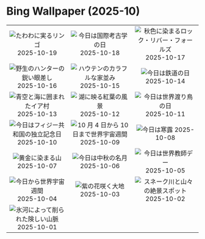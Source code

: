 # Bing Wallpaper (2025-10)

|  |  |  |
|:---:|:---:|:---:|
| ![](https://www.bing.com/th?id=OHR.AppleHarvest_JA-JP0862857490_400x240.jpg "たわわに実るリンゴ") 2025-10-19 | ![](https://www.bing.com/th?id=OHR.SilburyHill_JA-JP0577938785_400x240.jpg "今日は国際考古学の日") 2025-10-18 | ![](https://www.bing.com/th?id=OHR.RockRiverFalls_JA-JP0295221799_400x240.jpg "秋色に染まるロック・リバー・フォールズ") 2025-10-17 |
| ![](https://www.bing.com/th?id=OHR.SiberianLynx_JA-JP8122329970_400x240.jpg "野生のハンターの鋭い眼差し") 2025-10-16 | ![](https://www.bing.com/th?id=OHR.HoutenHouses_JA-JP0762629111_400x240.jpg "ハウテンのカラフルな家並み") 2025-10-15 | ![](https://www.bing.com/th?id=OHR.RailwayDay2025_JA-JP0346908442_400x240.jpg "今日は鉄道の日") 2025-10-14 |
| ![](https://www.bing.com/th?id=OHR.OiaSantorini_JA-JP8051360298_400x240.jpg "青空と海に囲まれたイア村") 2025-10-13 | ![](https://www.bing.com/th?id=OHR.SaranacLake_JA-JP8002477019_400x240.jpg "湖に映る紅葉の風景") 2025-10-12 | ![](https://www.bing.com/th?id=OHR.WoodDuckHen_JA-JP7933266501_400x240.jpg "今日は世界渡り鳥の日") 2025-10-11 |
| ![](https://www.bing.com/th?id=OHR.MonurikiFiji_JA-JP7889877935_400x240.jpg "今日はフィジー共和国の独立記念日") 2025-10-10 | ![](https://www.bing.com/th?id=OHR.WebbPillars_JA-JP7847589500_400x240.jpg "10 月 4 日から 10 日まで世界宇宙週間") 2025-10-09 | ![](https://www.bing.com/th?id=OHR.Ryuzufalls2025_JA-JP6418303608_400x240.jpg "今日は寒露") 2025-10-08 |
| ![](https://www.bing.com/th?id=OHR.RidgwayAspens_JA-JP7797192109_400x240.jpg "黄金に染まる山") 2025-10-07 | ![](https://www.bing.com/th?id=OHR.AnshunBridge_JA-JP7739273331_400x240.jpg "今日は中秋の名月") 2025-10-06 | ![](https://www.bing.com/th?id=OHR.TeacherOwl_JA-JP7686022274_400x240.jpg "今日は世界教師デー") 2025-10-05 |
| ![](https://www.bing.com/th?id=OHR.DragonEndeavour_JA-JP7626531843_400x240.jpg "今日から世界宇宙週間") 2025-10-04 | ![](https://www.bing.com/th?id=OHR.SkyeHeather_JA-JP7561347402_400x240.jpg "紫の花咲く大地") 2025-10-03 | ![](https://www.bing.com/th?id=OHR.OxbowBend_JA-JP6534968552_400x240.jpg "スネーク川と山々の絶景スポット") 2025-10-02 |
| ![](https://www.bing.com/th?id=OHR.YosemiteClark_JA-JP6457719277_400x240.jpg "氷河によって削られた険しい山脈") 2025-10-01 |  |  |
